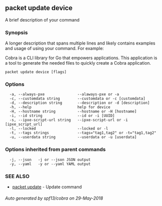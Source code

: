 ## packet update device

A brief description of your command

### Synopsis

A longer description that spans multiple lines and likely contains examples
and usage of using your command. For example:

Cobra is a CLI library for Go that empowers applications.
This application is a tool to generate the needed files
to quickly create a Cobra application.

```
packet update device [flags]
```

### Options

```
  -a, --always-pxe               --alaways-pxe or -a
  -c, --customdata string        --customdata or -c [customdata]
  -d, --description string       --description or -d [description]
  -h, --help                     help for device
  -H, --hostname string          --hostname or -H [hostname]
  -i, --id string                --id or -i [UUID]
  -s, --ipxe-script-url string   --ipxe-script-url or -i [ipxe_script_url]
  -l, --locked                   --locked or -l
  -t, --tags strings             --tags="tag1,tag2" or -t="tag1,tag2"
  -u, --userdata string          --userdata or -u [userdata]
```

### Options inherited from parent commands

```
  -j, --json   -j or --json JSON output
  -y, --yaml   -y or --yaml YAML output
```

### SEE ALSO

* [packet update](packet_update.md)	 - Update command

###### Auto generated by spf13/cobra on 29-May-2018
